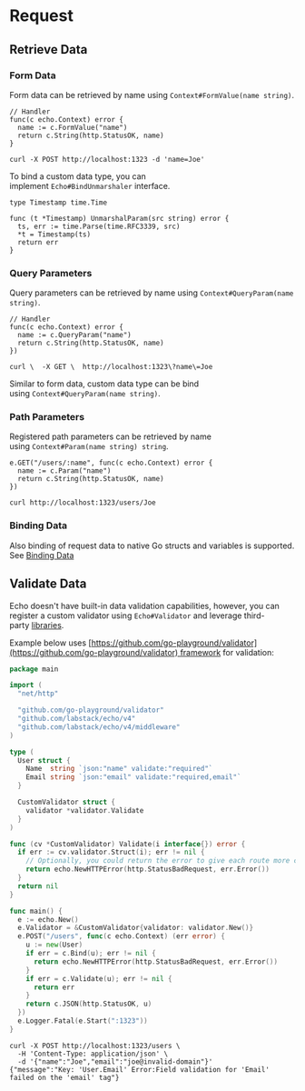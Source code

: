# Request

## Retrieve Data[​](https://echo.labstack.com/docs/request#retrieve-data "Direct link to Retrieve Data")

### Form Data[​](https://echo.labstack.com/docs/request#form-data "Direct link to Form Data")

Form data can be retrieved by name using `Context#FormValue(name string)`.

```
// Handler
func(c echo.Context) error {
  name := c.FormValue("name")
  return c.String(http.StatusOK, name)
}
```

```
curl -X POST http://localhost:1323 -d 'name=Joe'
```

To bind a custom data type, you can implement `Echo#BindUnmarshaler` interface.

```
type Timestamp time.Time

func (t *Timestamp) UnmarshalParam(src string) error {
  ts, err := time.Parse(time.RFC3339, src)
  *t = Timestamp(ts)
  return err
}
```

### Query Parameters[​](https://echo.labstack.com/docs/request#query-parameters "Direct link to Query Parameters")

Query parameters can be retrieved by name using `Context#QueryParam(name string)`.

```
// Handler
func(c echo.Context) error {
  name := c.QueryParam("name")
  return c.String(http.StatusOK, name)
})
```

```
curl \  -X GET \  http://localhost:1323\?name\=Joe
```

Similar to form data, custom data type can be bind using `Context#QueryParam(name string)`.

### Path Parameters[​](https://echo.labstack.com/docs/request#path-parameters "Direct link to Path Parameters")

Registered path parameters can be retrieved by name using `Context#Param(name string) string`.

```
e.GET("/users/:name", func(c echo.Context) error {
  name := c.Param("name")
  return c.String(http.StatusOK, name)
})
```

```
curl http://localhost:1323/users/Joe
```

### Binding Data[​](https://echo.labstack.com/docs/request#binding-data "Direct link to Binding Data")

Also binding of request data to native Go structs and variables is supported. See [Binding Data](https://echo.labstack.com/docs/binding)

## Validate Data[​](https://echo.labstack.com/docs/request#validate-data "Direct link to Validate Data")

Echo doesn't have built-in data validation capabilities, however, you can register a custom validator using `Echo#Validator` and leverage third-party [libraries](https://github.com/avelino/awesome-go#validation).

Example below uses [https://github.com/go-playground/validator](https://github.com/go-playground/validator) framework for validation:

```go
package main

import (
  "net/http"

  "github.com/go-playground/validator"
  "github.com/labstack/echo/v4"
  "github.com/labstack/echo/v4/middleware"
)

type (
  User struct {
    Name  string `json:"name" validate:"required"`
    Email string `json:"email" validate:"required,email"`
  }

  CustomValidator struct {
    validator *validator.Validate
  }
)

func (cv *CustomValidator) Validate(i interface{}) error {
  if err := cv.validator.Struct(i); err != nil {
    // Optionally, you could return the error to give each route more control over the status code
    return echo.NewHTTPError(http.StatusBadRequest, err.Error())
  }
  return nil
}

func main() {
  e := echo.New()
  e.Validator = &CustomValidator{validator: validator.New()}
  e.POST("/users", func(c echo.Context) (err error) {
    u := new(User)
    if err = c.Bind(u); err != nil {
      return echo.NewHTTPError(http.StatusBadRequest, err.Error())
    }
    if err = c.Validate(u); err != nil {
      return err
    }
    return c.JSON(http.StatusOK, u)
  })
  e.Logger.Fatal(e.Start(":1323"))
}
```

```
curl -X POST http://localhost:1323/users \
  -H 'Content-Type: application/json' \
  -d '{"name":"Joe","email":"joe@invalid-domain"}'
{"message":"Key: 'User.Email' Error:Field validation for 'Email' failed on the 'email' tag"}
```